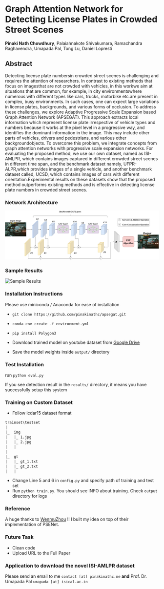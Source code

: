 # Graph Attention Network for Detecting License Plates in Crowded Street Scenes

**Pinaki Nath Chowdhury**, Palaiahnakote Shivakumara, Ramachandra Raghavendra, Umapada Pal, Tong Lu, Daniel Lopresti

## Abstract

Detecting license plate numbersin crowded street scenes is challenging and requires the attention of researchers. In contrast to existing methods that focus on imagesthat are not crowded with vehicles, in this workwe aim at situations that are common, for example, in city environmentswhere numerous with different types like cars, trucks, motorbike etc.are present in complex, busy environments. In such cases, one can expect large variations in license plates, backgrounds, and various forms of occlusion. To address these challenges, we explore Adaptive Progressive Scale Expansion based Graph Attention Network (APSEGAT). This approach extracts local information which represent license plate irrespective of vehicle types and numbers because it works at the pixel level in a progressive way, and identifies the dominant information in the image. This may include other parts of vehicles, drivers and pedestrians, and various other backgroundobjects. To overcome this problem, we integrate concepts from graph attention networks with progressive scale expansion networks. For evaluating the proposed method, we use our own dataset, named as ISI-AMLPR, which contains images captured in different crowded street scenes in different time span, and the benchmark dataset namely, UFPR-ALPR,which provides images of a single vehicle, and another benchmark dataset called, UCSD, which contains images of cars with different orientation.Experimental results on these datasets show that the proposed method outperforms existing methods and is effective in detecting license plate numbers in crowded street scenes.

### Network Architecture
![Network Architecture](images/network.jpg)

### Sample Results
![Sample Results](images/results.jpg)

### Installation Instructions
Please use miniconda / Anaconda for ease of installation

- ```git clone https://github.com/pinakinathc/apsegat.git```

- ```conda env create -f environment.yml```

- ```pip install Polygon3```

- Download trained model on youtube dataset from [Google Drive](https://drive.google.com/file/d/1xngclFs5ZO3vffklbho-ZlCzaHdBrw8F/view?usp=sharing)

- Save the model weights inside ```output/``` directory

### Test Installation
run ```python eval.py```

If you see detection result in the ```results/``` directory, it means you have successfully setup this system

### Training on Custom Dataset
- Follow icdar15 dataset format
```
trainset\testset
|
|_  img
|   |_ 1.jpg
|   |_ 2.jpg
|   |
|
|_  gt
|   |_ gt_1.txt
|   |_ gt_2.txt
|   |
```

- Change Line 5 and 6 in ```config.py``` and specify path of training and test set
- Run ```python train.py```. You should see INFO about training. Check ```output``` directory for logs

### Reference
A huge thanks to [WenmuZhou](https://github.com/WenmuZhou/PSENet.pytorch) !! I built my idea on top of their implementation of PSENet.

### Future Task
- Clean code
- Upload URL to the Full Paper

### Application to download the novel ISI-AMLPR dataset
Please send an email to me ```contact [at] pinakinathc.me``` **and** Prof. Dr. Umapada Pal ```umapada [at] isical.ac.in```
